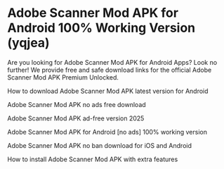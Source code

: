 # Adobe Scanner Mod APK for Android 100% Working Version (yqjea)

Are you looking for Adobe Scanner Mod APK for Android Apps? Look no further! We provide free and safe download links for the official Adobe Scanner Mod APK Premium Unlocked.


How to download Adobe Scanner Mod APK latest version for Android

Adobe Scanner Mod APK no ads free download

Adobe Scanner Mod APK ad-free version 2025

Adobe Scanner Mod APK for Android [no ads] 100% working version

Adobe Scanner Mod APK no ban download for iOS and Android

How to install Adobe Scanner Mod APK with extra features
